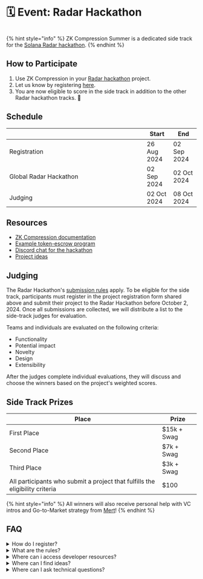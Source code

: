 # 🗓️ Event: Radar Hackathon

<figure><img src="../.gitbook/assets/Group 632668.png" alt=""><figcaption></figcaption></figure>

{% hint style="info" %}
ZK Compression Summer is a dedicated side track for the [Solana Radar hackathon](https://www.colosseum.org/radar).
{% endhint %}

## How to Participate

1. Use ZK Compression in your [Radar hackathon](https://www.colosseum.org/radar) project.
2. Let us know by registering [here](https://forms.gle/cnkm1izkNo3v1UdF8).
3. You are now eligible to score in the side track in addition to the other Radar hackathon tracks. :tada:

## Schedule

<table><thead><tr><th width="348"></th><th>Start</th><th>End</th></tr></thead><tbody><tr><td>Registration</td><td>26 Aug 2024</td><td>02 Sep 2024</td></tr><tr><td>Global Radar Hackathon</td><td>02 Sep 2024</td><td>02 Oct 2024 </td></tr><tr><td>Judging</td><td>02 Oct 2024</td><td>08 Oct 2024</td></tr></tbody></table>

## Resources

* [ZK Compression documentation](https://www.zkcompression.com/)
* [Example token-escrow program](https://github.com/Lightprotocol/light-protocol/tree/main/examples/token-escrow/programs/token-escrow/src/escrow\_with\_pda)
* [Discord chat for the hackathon](https://discord.com/invite/qCv4Y7uYmh)
* [Project ideas](https://github.com/Lightprotocol/zk-compression-summer-hackathon/blob/main/ideas.md)

## Judging

The Radar Hackathon's [submission rules](https://www.colosseum.org/\_app/immutable/assets/Solana%20Radar%20Hackathon%20Official%20Rules%202024.8c044e21.pdf) apply. To be eligible for the side track, participants must register in the project registration form shared above and submit their project to the Radar Hackathon before October 2, 2024. Once all submissions are collected, we will distribute a list to the side-track judges for evaluation.

Teams and individuals are evaluated on the following criteria:

* Functionality
* Potential impact
* Novelty
* Design
* Extensibility

After the judges complete individual evaluations, they will discuss and choose the winners based on the project's weighted scores.

## Side Track Prizes

| Place                                                                        | Prize       |
| ---------------------------------------------------------------------------- | ----------- |
| First Place                                                                  | $15k + Swag |
| Second Place                                                                 | $7k + Swag  |
| Third Place                                                                  | $3k + Swag  |
| All participants who submit a project that fulfills the eligibility criteria | $100        |

{% hint style="info" %}
All winners will also receive personal help with VC intros and Go-to-Market strategy from [Mert](https://x.com/0xMert\_)!
{% endhint %}

## FAQ

<details>

<summary>How do I register?</summary>

1. Register for the Radar hackathon [**here**](https://arena.colosseum.org/signup)**.**
2. Let us know your hackathon (COLOSSEUM) username [**here**](https://docs.google.com/forms/d/e/1FAIpQLSd774tBYWagIQ1OQSMZtqzPdDCSMiTEtOBrqbNvlo7mVVkWfg/viewform) before Oct 2.

</details>

<details>

<summary>What are the rules?</summary>

The [Solana Foundation Rules](https://www.colosseum.org/\_app/immutable/assets/Solana%20Radar%20Hackathon%20Official%20Rules%202024.8c044e21.pdf) apply.&#x20;

Additionally, to be eligible to score in the ZK Compression Summer side track, your project must:

* Use compressed tokens or compressed accounts in some capacity.
* Be registered in the side track [registration form](https://docs.google.com/forms/d/e/1FAIpQLSd774tBYWagIQ1OQSMZtqzPdDCSMiTEtOBrqbNvlo7mVVkWfg/viewform?usp=sf\_link) before October 2, 2024.

</details>

<details>

<summary>Where can i access developer resources?</summary>

* [ZK Compression documentation](../)
* [Light Protocol Monorepo](https://github.com/lightprotocol/light-protocol)
* [Example programs](https://github.com/Lightprotocol/light-protocol/tree/main/examples)
* Example clients ([web](https://github.com/Lightprotocol/example-web-client), [node](https://github.com/Lightprotocol/example-nodejs-client))
* Introductory [Blog](https://www.helius.dev/blog/solana-builders-zk-compression) posts

</details>

<details>

<summary>Where can I find ideas?</summary>

We encourage you to build things that you're excited about building.&#x20;

For inspiration, we have compiled a list of interesting ideas [here](https://github.com/Lightprotocol/zk-compression-summer-hackathon/tree/main?tab=readme-ov-file).

</details>

<details>

<summary>Where can I ask technical questions?</summary>

1. Check out the [Light](https://discord.gg/CYvjBgzRFP) and [Helius](https://discord.gg/Uzzf6a7zKr) Developer Discord servers!
2. We also host [office hours](https://calendly.com/swen-sch/30-min-chat?month=2024-09) for teams or individuals working with ZK Compression.

</details>
